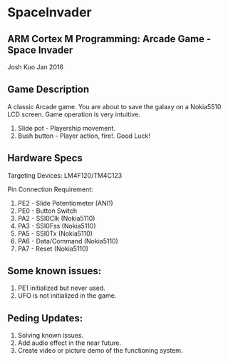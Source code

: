 # SpaceInvader

ARM Cortex M Programming: Arcade Game - Space Invader
-----------------------------

Josh Kuo
Jan 2016

Game Description
-----------------------------
A classic Arcade game. 
You are about to save the galaxy on a Nokia5510 LCD screen. 
Game operation is very intuitive. 
1) Slide pot - Playership movement.
2) Bush button - Player action, fire!. 
Good Luck!

Hardware Specs
-----------------------------
Targeting Devices:	LM4F120/TM4C123
 
Pin Connection Requirement:
 
 1. PE2	-	Slide Potentiometer (ANI1)
 2. PE0	-	Button Switch
 3. PA2	-	SSI0Clk (Nokia5110)
 4. PA3	-	SSI0Fss (Nokia5110)
 5. PA5	-	SSI0Tx	(Nokia5110)
 6. PA6	-	Data/Command (Nokia5110)
 7. PA7	-	Reset (Nokia5110)


Some known issues:
-----------------------------
1) PE1 initialized but never used.
2) UFO is not initialized in the game.

Peding Updates:
-----------------------------
1) Solving known issues.
2) Add audio effect in the near future.
3) Create video or picture demo of the functioning system.
